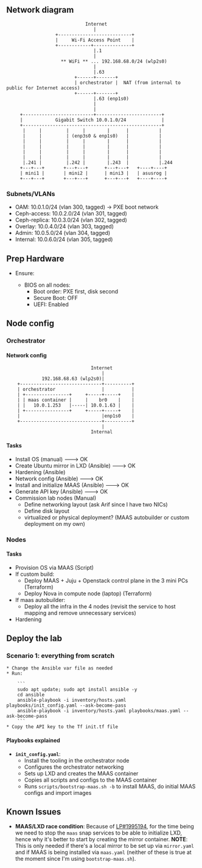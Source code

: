 ## Network diagram

```
                             Internet
                                |
                  +---------------------------+
                  |     Wi-Fi Access Point    |
                  +------------+--------------+
                                |.1
                                |
                    ** WiFi ** ... 192.168.68.0/24 (wlp2s0)
                                |
                                |.63
                         +------+-------+
                         | orchestrator |  NAT (from internal to public for Internet access)
                         +------+-------+
                                |.63 (enp1s0) 
                                |
                                |
     +--------------------------+------------------------+
     |            Gigabit Switch 10.0.1.0/24             |
     +---------------------------------------------------+
      |     |         |     |        |      |           |
      |     |         | (enp3s0 & enp1s0)   |           |
      |     |         |     |        |      |           |
      |     |         |     |        |      |           |
      |     |         |     |        |      |           |
      |     |         |     |        |      |           |
      |.241 |         |.242 |        |.243  |           |.244
     +---+---+       +---+---+      +---+---+   +----+----+
     | mini1 |       | mini2 |      | mini3 |   | asusrog |
     +---+---+       +---+---+      +---+---+   +----+----+
```

### Subnets/VLANs

  * OAM: 10.0.1.0/24 (vlan 300, tagged) -> PXE boot network
  * Ceph-access: 10.0.2.0/24 (vlan 301, tagged)
  * Ceph-replica: 10.0.3.0/24 (vlan 302, tagged)
  * Overlay: 10.0.4.0/24 (vlan 303, tagged)
  * Admin: 10.0.5.0/24 (vlan 304, tagged)
  * Internal: 10.0.6.0/24 (vlan 305, tagged)


## Prep Hardware

* Ensure:

  * BIOS on all nodes:
    * Boot order: PXE first, disk second
    * Secure Boot: OFF
    * UEFI: Enabled

## Node config

### Orchestrator

#### Network config

```
                               Internet
                                   |
             192.168.68.63 (wlp2s0)|
    +------------------------------+----------+
    | orchestrator                 |          |
    | +----------------+     +-----+-----+    |
    | | maas container |     |    br0    |    |
    | |   10.0.1.253   |-----| 10.0.1.63 |    |
    | +----------------+     +-----+-----+    |
    |                              |enp1s0    |
    +------------------------------+----------+
                                   |
                               Internal
```

#### Tasks

  * Install OS (manual) ---> OK
  * Create Ubuntu mirror in LXD (Ansible) ---> OK
  * Hardening (Ansible)
  * Network config (Ansible) ---> OK
  * Install and initialize MAAS (Ansible) ---> OK
  * Generate API key (Ansible) ---> OK
  * Commission lab nodes (Manual)
    * Define networking layout (ask Arif since I have two NICs)
    * Define disk layout
    * virtualized or physical deployment? (MAAS autobuilder or custom deployment on my own)

### Nodes

#### Tasks

  * Provision OS via MAAS (Script)
  * If custom build:
    * Deploy MAAS + Juju + Openstack control plane in the 3 mini PCs (Terraform)
    * Deploy Nova in compute node (laptop) (Terraform)
  * If maas autobuilder:
    * Deploy all the infra in the 4 nodes (revisit the service to host mapping and remove unnecessary services)
  * Hardening

## Deploy the lab

### Scenario 1: everything from scratch

    * Change the Ansible var file as needed
    * Run:

        ```
        sudo apt update; sudo apt install ansible -y
        cd ansible
        ansible-playbook -i inventory/hosts.yaml playbooks/init_config.yaml --ask-become-pass
        ansible-playbook -i inventory/hosts.yaml playbooks/maas.yaml --ask-become-pass
        ```
    * Copy the API key to the Tf init.tf file

#### Playbooks explained

  * __`init_config.yaml`__:
    * Install the tooling in the orchestrator node
    * Configures the orchestrator networking
    * Sets up LXD and creates the MAAS container
    * Copies all scripts and configs to the MAAS container
    * Runs `scripts/bootstrap-maas.sh -b` to install MAAS, do initial MAAS configs and import images

## Known Issues

  * __MAAS/LXD race condition__: Because of [LP#1995194](https://bugs.launchpad.net/ubuntu/+source/lxd/+bug/1995194), for the time being we need to stop the `maas` snap services to be able to initialize LXD, hence why it's better to start by creating the mirror container. __NOTE__: This is only needed if there's a local mirror to be set up via `mirror.yaml` and if MAAS is being installed via `maas.yaml` (neither of these is true at the moment since I'm using `bootstrap-maas.sh`).